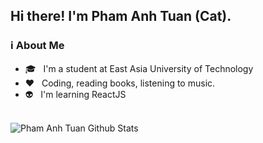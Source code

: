 ## Hi there! I'm Pham Anh Tuan (Cat).

### ℹ️ About Me

- 🎓 &nbsp; I'm a student at East Asia University of Technology
- ❤️ &nbsp; Coding, reading books, listening to music.
- :alien: &nbsp; I'm learning ReactJS

<br>

<img align="center" src="https://github-readme-stats.vercel.app/api?username=tuanpham5024&include_all_commits=true&count_private=true&show_icons=true&line_height=20&theme=gruvbox" alt="Pham Anh Tuan Github Stats">

</br>
